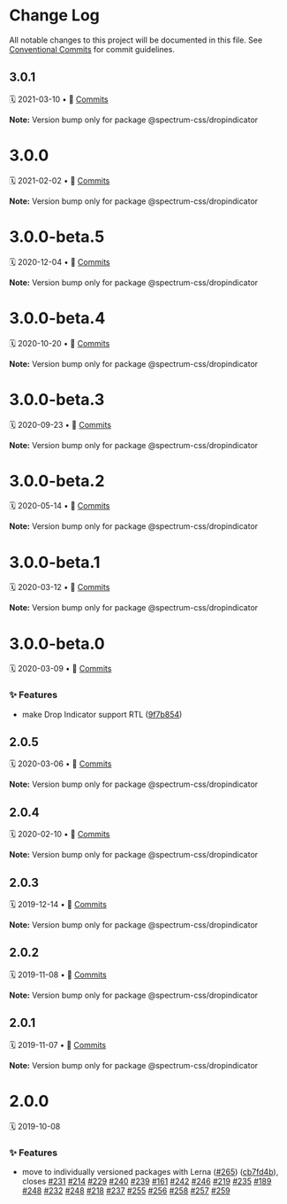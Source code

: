 # Change Log

All notable changes to this project will be documented in this file.
See [Conventional Commits](https://conventionalcommits.org) for commit guidelines.

<a name="3.0.1"></a>
## 3.0.1
🗓 2021-03-10 • 📝 [Commits](https://github.com/adobe/spectrum-css/compare/@spectrum-css/dropindicator@3.0.0...@spectrum-css/dropindicator@3.0.1)

**Note:** Version bump only for package @spectrum-css/dropindicator





<a name="3.0.0"></a>
# 3.0.0
🗓 2021-02-02 • 📝 [Commits](https://github.com/adobe/spectrum-css/compare/@spectrum-css/dropindicator@3.0.0-beta.5...@spectrum-css/dropindicator@3.0.0)

**Note:** Version bump only for package @spectrum-css/dropindicator





<a name="3.0.0-beta.5"></a>
# 3.0.0-beta.5
🗓 2020-12-04 • 📝 [Commits](https://github.com/adobe/spectrum-css/compare/@spectrum-css/dropindicator@3.0.0-beta.4...@spectrum-css/dropindicator@3.0.0-beta.5)

**Note:** Version bump only for package @spectrum-css/dropindicator





<a name="3.0.0-beta.4"></a>
# 3.0.0-beta.4
🗓 2020-10-20 • 📝 [Commits](https://github.com/adobe/spectrum-css/compare/@spectrum-css/dropindicator@3.0.0-beta.3...@spectrum-css/dropindicator@3.0.0-beta.4)

**Note:** Version bump only for package @spectrum-css/dropindicator





<a name="3.0.0-beta.3"></a>
# 3.0.0-beta.3
🗓 2020-09-23 • 📝 [Commits](https://github.com/adobe/spectrum-css/compare/@spectrum-css/dropindicator@3.0.0-beta.2...@spectrum-css/dropindicator@3.0.0-beta.3)

**Note:** Version bump only for package @spectrum-css/dropindicator





<a name="3.0.0-beta.2"></a>
# 3.0.0-beta.2
🗓 2020-05-14 • 📝 [Commits](https://github.com/adobe/spectrum-css/compare/@spectrum-css/dropindicator@3.0.0-beta.1...@spectrum-css/dropindicator@3.0.0-beta.2)

**Note:** Version bump only for package @spectrum-css/dropindicator





<a name="3.0.0-beta.1"></a>
# 3.0.0-beta.1
🗓 2020-03-12 • 📝 [Commits](https://github.com/adobe/spectrum-css/compare/@spectrum-css/dropindicator@3.0.0-beta.0...@spectrum-css/dropindicator@3.0.0-beta.1)

**Note:** Version bump only for package @spectrum-css/dropindicator





<a name="3.0.0-beta.0"></a>
# 3.0.0-beta.0
🗓 2020-03-09 • 📝 [Commits](https://github.com/adobe/spectrum-css/compare/@spectrum-css/dropindicator@2.0.5...@spectrum-css/dropindicator@3.0.0-beta.0)

### ✨ Features

* make Drop Indicator support RTL ([9f7b854](https://github.com/adobe/spectrum-css/commit/9f7b854))





<a name="2.0.5"></a>
## 2.0.5
🗓 2020-03-06 • 📝 [Commits](https://github.com/adobe/spectrum-css/compare/@spectrum-css/dropindicator@2.0.4...@spectrum-css/dropindicator@2.0.5)

**Note:** Version bump only for package @spectrum-css/dropindicator





<a name="2.0.4"></a>
## 2.0.4
🗓 2020-02-10 • 📝 [Commits](https://github.com/adobe/spectrum-css/compare/@spectrum-css/dropindicator@2.0.3...@spectrum-css/dropindicator@2.0.4)

**Note:** Version bump only for package @spectrum-css/dropindicator





<a name="2.0.3"></a>
## 2.0.3
🗓 2019-12-14 • 📝 [Commits](https://github.com/adobe/spectrum-css/compare/@spectrum-css/dropindicator@2.0.2...@spectrum-css/dropindicator@2.0.3)

**Note:** Version bump only for package @spectrum-css/dropindicator





<a name="2.0.2"></a>
## 2.0.2
🗓 2019-11-08 • 📝 [Commits](https://github.com/adobe/spectrum-css/compare/@spectrum-css/dropindicator@2.0.1...@spectrum-css/dropindicator@2.0.2)

**Note:** Version bump only for package @spectrum-css/dropindicator





<a name="2.0.1"></a>
## 2.0.1
🗓 2019-11-07 • 📝 [Commits](https://github.com/adobe/spectrum-css/compare/@spectrum-css/dropindicator@2.0.0...@spectrum-css/dropindicator@2.0.1)

**Note:** Version bump only for package @spectrum-css/dropindicator





<a name="2.0.0"></a>
# 2.0.0
🗓 2019-10-08

### ✨ Features

* move to individually versioned packages with Lerna ([#265](https://github.com/adobe/spectrum-css/issues/265)) ([cb7fd4b](https://github.com/adobe/spectrum-css/commit/cb7fd4b)), closes [#231](https://github.com/adobe/spectrum-css/issues/231) [#214](https://github.com/adobe/spectrum-css/issues/214) [#229](https://github.com/adobe/spectrum-css/issues/229) [#240](https://github.com/adobe/spectrum-css/issues/240) [#239](https://github.com/adobe/spectrum-css/issues/239) [#161](https://github.com/adobe/spectrum-css/issues/161) [#242](https://github.com/adobe/spectrum-css/issues/242) [#246](https://github.com/adobe/spectrum-css/issues/246) [#219](https://github.com/adobe/spectrum-css/issues/219) [#235](https://github.com/adobe/spectrum-css/issues/235) [#189](https://github.com/adobe/spectrum-css/issues/189) [#248](https://github.com/adobe/spectrum-css/issues/248) [#232](https://github.com/adobe/spectrum-css/issues/232) [#248](https://github.com/adobe/spectrum-css/issues/248) [#218](https://github.com/adobe/spectrum-css/issues/218) [#237](https://github.com/adobe/spectrum-css/issues/237) [#255](https://github.com/adobe/spectrum-css/issues/255) [#256](https://github.com/adobe/spectrum-css/issues/256) [#258](https://github.com/adobe/spectrum-css/issues/258) [#257](https://github.com/adobe/spectrum-css/issues/257) [#259](https://github.com/adobe/spectrum-css/issues/259)
